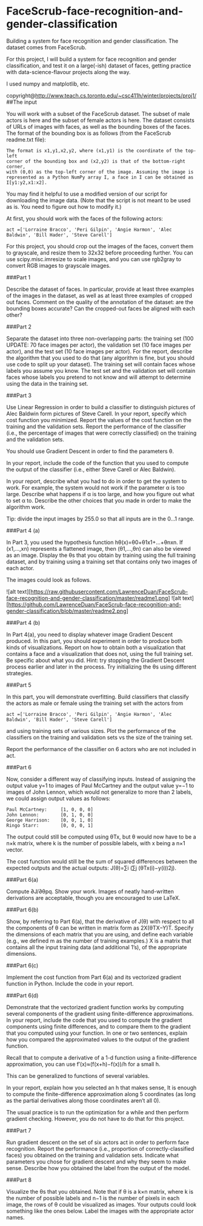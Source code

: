 # FaceScrub-face-recognition-and-gender-classification
Building a system for face recognition and gender classification. The dataset comes from FaceScrub.

For this project, I will build a system for face recognition and gender classification, and test it on a large(-ish) dataset of faces, getting practice with data-science-flavour projects along the way. 

I used numpy and matplotlib, etc.

copyright@http://www.teach.cs.toronto.edu/~csc411h/winter/projects/proj1/
##The input

You will work with a subset of the FaceScrub dataset. The subset of male actors is here and the subset of female actors is here. The dataset consists of URLs of images with faces, as well as the bounding boxes of the faces. The format of the bounding box is as follows (from the FaceScrub readme.txt file):

    The format is x1,y1,x2,y2, where (x1,y1) is the coordinate of the top-left 
    corner of the bounding box and (x2,y2) is that of the bottom-right corner, 
    with (0,0) as the top-left corner of the image. Assuming the image is 
    represented as a Python NumPy array I, a face in I can be obtained as 
    I[y1:y2,x1:x2].

You may find it helpful to use a modified version of our script for downloading the image data. (Note that the script is not meant to be used as is. You need to figure out how to modify it.)

At first, you should work with the faces of the following actors:

    act =['Lorraine Bracco', 'Peri Gilpin', 'Angie Harmon', 'Alec Baldwin', 'Bill Hader', 'Steve Carell']
For this project, you should crop out the images of the faces, convert them to grayscale, and resize them to 32x32 before proceeding further. You can use scipy.misc.imresize to scale images, and you can use rgb2gray to convert RGB images to grayscale images.

###Part 1

Describe the dataset of faces. In particular, provide at least three examples of the images in the dataset, as well as at least three examples of cropped out faces. Comment on the quality of the annotation of the dataset: are the bounding boxes accurate? Can the cropped-out faces be aligned with each other?

###Part 2

Separate the dataset into three non-overlapping parts: the training set (100 UPDATE: 70 face images per actor), the validation set (10 face images per actor), and the test set (10 face images per actor). For the report, describe the algorithm that you used to do that (any algorithm is fine, but you should use code to split up your dataset). The training set will contain faces whose labels you assume you know. The test set and the validation set will contain faces whose labels you pretend to not know and will attempt to determine using the data in the training set.

###Part 3

Use Linear Regression in order to build a classifier to distinguish pictures of Alec Baldwin form pictures of Steve Carell. In your report, specify which cost function you minimized. Report the values of the cost function on the training and the validation sets. Report the performance of the classifier (i.e., the percentage of images that were correctly classified) on the training and the validation sets.

You should use Gradient Descent in order to find the parameters θ.

In your report, include the code of the function that you used to compute the output of the classifier (i.e., either Steve Carell or Alec Baldwin).

In your report, describe what you had to do in order to get the system to work. For example, the system would not work if the parameter α is too large. Describe what happens if α is too large, and how you figure out what to set α to. Describe the other choices that you made in order to make the algorithm work.

Tip: divide the input images by 255.0 so that all inputs are in the 0...1 range.

###Part 4 (a)

In Part 3, you used the hypothesis function hθ(x)=θ0+θ1x1+...+θnxn. If (x1,...,xn) represents a flattened image, then (θ1,...,θn) can also be viewed as an image. Display the θs that you obtain by training using the full training dataset, and by training using a training set that contains only two images of each actor.

The images could look as follows.

![alt text][https://raw.githubusercontent.com/LawrenceDuan/FaceScrub-face-recognition-and-gender-classification/master/readme1.png]
![alt text][https://github.com/LawrenceDuan/FaceScrub-face-recognition-and-gender-classification/blob/master/readme2.png]
 

###Part 4 (b)

In Part 4(a), you need to display whatever image Gradient Descent produced. In this part, you should experiment in order to produce both kinds of visualizations. Report on how to obtain both a visualization that contains a face and a visualization that does not, using the full training set. Be specific about what you did. Hint: try stopping the Gradient Descent process earlier and later in the process. Try initializing the θs using different strategies.

###Part 5

In this part, you will demonstrate overfitting. Build classifiers that classify the actors as male or female using the training set with the actors from

    act =['Lorraine Bracco', 'Peri Gilpin', 'Angie Harmon', 'Alec Baldwin', 'Bill Hader', 'Steve Carell']
and using training sets of various sizes. Plot the performance of the classifiers on the training and validation sets vs the size of the training set.

Report the performance of the classifier on 6 actors who are not included in act.

###Part 6

Now, consider a different way of classifying inputs. Instead of assigning the output value y=1 to images of Paul McCartney and the output value y=−1 to images of John Lennon, which would not generalize to more than 2 labels, we could assign output values as follows:

    Paul McCartney:     [1, 0, 0, 0]
    John Lennon:        [0, 1, 0, 0]
    George Harrison:    [0, 0, 1, 0]
    Ringo Starr:        [0, 0, 0, 1]
    
The output could still be computed using θTx, but θ would now have to be a n×k matrix, where k is the number of possible labels, with x being a n×1 vector.

The cost function would still be the sum of squared differences between the expected outputs and the actual outputs: J(θ)=∑i (∑j (θTx(i)−y(i))2j).

###Part 6(a)

Compute ∂J/∂θpq. Show your work. Images of neatly hand-written derivations are acceptable, though you are encouraged to use LaTeX.

###Part 6(b)

Show, by referring to Part 6(a), that the derivative of J(θ) with respect to all the components of θ can be written in matrix form as 2X(θTX−Y)T.
Specify the dimensions of each matrix that you are using, and define each variable (e.g., we defined m as the number of training examples.) X is a matrix that contains all the input training data (and additional 1’s), of the appropriate dimensions.

###Part 6(c)

Implement the cost function from Part 6(a) and its vectorized gradient function in Python. Include the code in your report.

###Part 6(d)

Demonstrate that the vectorized gradient function works by computing several components of the gradient using finite-difference approximations. In your report, include the code that you used to compute the gradient components using finite differences, and to compare them to the gradient that you computed using your function. In one or two sentences, explain how you compared the approximated values to the output of the gradient function.

Recall that to compute a derivative of a 1-d function using a finite-difference approximation, you can use f′(x)≈(f(x+h)−f(x))/h for a small h.

This can be generalized to functions of several variables.

In your report, explain how you selected an h that makes sense, It is enough to compute the finite-difference approximation along 5 coordinates (as long as the partial derivatives along those coordinates aren’t all 0).

The usual practice is to run the optimization for a while and then perform gradient checking. However, you do not have to do that for this project.

###Part 7

Run gradient descent on the set of six actors act in order to perform face recognition. Report the performance (i.e., proportion of correctly-classified faces) you obtained on the training and validation sets. Indicate what parameters you chose for gradient descent and why they seem to make sense. Describe how you obtained the label from the output of the model.

###Part 8

Visualize the θs that you obtained. Note that if θ is a k×n matrix, where k is the number of possible labels and n−1 is the number of pixels in each image, the rows of θ could be visualized as images. Your outputs could look something like the ones below. Label the images with the appropriate actor names.